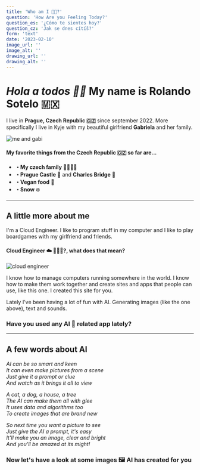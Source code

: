 ```yaml
---
title: 'Who am I 🥷🏽?'
question: 'How Are you Feeling Today?'
question_es: '¿Cómo te sientes hoy?'
question_cz: 'Jak se dnes cítíš?'
form: 'text'
date: '2023-02-10'
image_url: ''
image_alt: ''
drawing_url: ''
drawing_alt: ''
---
```


# *Hola a todos 👋🏾* My name is Rolando Sotelo 🇲🇽

I live in **Prague, Czech Republic 🇨🇿** since september 2022. More specifically I live in Kyje with my beautiful girlfriend **Gabriela** and her family.

![me and gabi](https://rolasotelo-portfolio.s3.amazonaws.com/gabi-rola-22.jpg)

#### My favorite things from the Czech Republic 🇨🇿 so far are...

* **・My czech family** 👨‍👩‍👧‍👦
* **・Prague Castle** 🏰 and **Charles Bridge** 🌉
* **・Vegan food** 🌱
* **・Snow** ❄️

---

## A little more about me

I'm a Cloud Engineer. I like to program stuff in my computer and I like to play boardgames with my girlfriend and friends.

#### Cloud Engineer ☁️ 👷🏾‍♂️?, what does that mean?

![cloud engineer](https://rolasotelo-portfolio.s3.amazonaws.com/cloud_engineer.png)

I know how to manage computers running somewhere in the world. I know how to make them work together and create sites and apps that people can use, like this one. I created this site for you.

Lately I've been having a lot of fun with AI. Generating images (like the one above), text and sounds.

### Have you used any AI 🤖 related app lately?

---

## A few words about AI

*AI can be so smart and keen<br/> 
It can even make pictures from a scene<br/>
Just give it a prompt or clue<br/>
And watch as it brings it all to view<br/>*

*A cat, a dog, a house, a tree<br/>
The AI can make them all with glee<br/>
It uses data and algorithms too<br/>
To create images that are brand new<br/>*

*So next time you want a picture to see<br/>
Just give the AI a prompt, it's easy<br/>
It'll make you an image, clear and bright<br/>
And you'll be amazed at its might!<br/>*

### Now let's have a look at some images 🖼️ AI has created for you